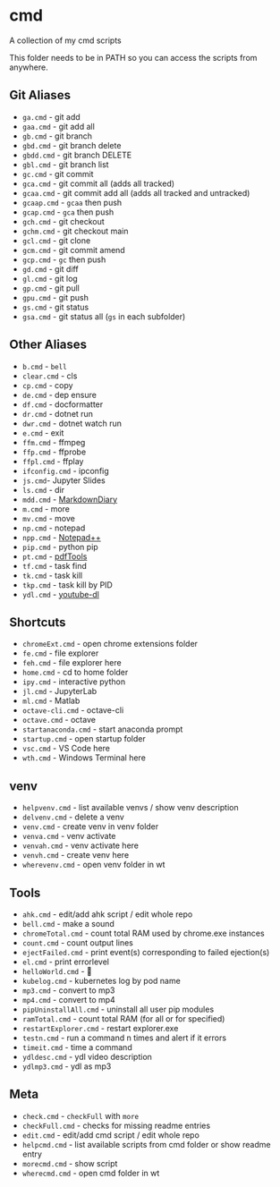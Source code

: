 # cmd

A collection of my cmd scripts

This folder needs to be in PATH so you can access the scripts from anywhere.

## Git Aliases

- `ga.cmd` - git add
- `gaa.cmd` - git add all
- `gb.cmd` - git branch
- `gbd.cmd` - git branch delete
- `gbdd.cmd` - git branch DELETE
- `gbl.cmd` - git branch list
- `gc.cmd` - git commit
- `gca.cmd` - git commit all (adds all tracked)
- `gcaa.cmd` - git commit add all (adds all tracked and untracked)
- `gcaap.cmd` - `gcaa` then push
- `gcap.cmd` - `gca` then push
- `gch.cmd` - git checkout
- `gchm.cmd` - git checkout main
- `gcl.cmd` - git clone
- `gcm.cmd` - git commit amend
- `gcp.cmd` - `gc` then push
- `gd.cmd` - git diff
- `gl.cmd` - git log
- `gp.cmd` - git pull
- `gpu.cmd` - git push
- `gs.cmd` - git status
- `gsa.cmd` - git status all (`gs` in each subfolder)

## Other Aliases

- `b.cmd` - `bell`
- `clear.cmd` - cls
- `cp.cmd` - copy
- `de.cmd` - dep ensure
- `df.cmd` - docformatter
- `dr.cmd` - dotnet run
- `dwr.cmd` - dotnet watch run
- `e.cmd` - exit
- `ffm.cmd` - ffmpeg
- `ffp.cmd` - ffprobe
- `ffpl.cmd` - ffplay
- `ifconfig.cmd` - ipconfig
- `js.cmd`-  Jupyter Slides
- `ls.cmd` - dir
- `mdd.cmd` - [MarkdownDiary](https://github.com/skarfie123/MarkdownDiary)
- `m.cmd` - more
- `mv.cmd` - move
- `np.cmd` - notepad
- `npp.cmd` - [Notepad++](https://notepad-plus-plus.org/)
- `pip.cmd` - python pip
- `pt.cmd` - [pdfTools](https://github.com/skarfie123/pdfTools)
- `tf.cmd` - task find
- `tk.cmd` - task kill
- `tkp.cmd` - task kill by PID
- `ydl.cmd` - [youtube-dl](https://github.com/ytdl-org/youtube-dl)

## Shortcuts

- `chromeExt.cmd` - open chrome extensions folder
- `fe.cmd` - file explorer
- `feh.cmd` - file explorer here
- `home.cmd` - cd to home folder
- `ipy.cmd` - interactive python
- `jl.cmd` - JupyterLab
- `ml.cmd` - Matlab
- `octave-cli.cmd` - octave-cli
- `octave.cmd` - octave
- `startanaconda.cmd` - start anaconda prompt
- `startup.cmd` - open startup folder
- `vsc.cmd` - VS Code here
- `wth.cmd` - Windows Terminal here

## venv

- `helpvenv.cmd` - list available venvs / show venv description
- `delvenv.cmd` - delete a venv
- `venv.cmd` - create venv in venv folder
- `venva.cmd` - venv activate
- `venvah.cmd` - venv activate here
- `venvh.cmd` - create venv here
- `wherevenv.cmd` - open venv folder in wt

## Tools

- `ahk.cmd` - edit/add ahk script / edit whole repo
- `bell.cmd` - make a sound
- `chromeTotal.cmd` - count total RAM used by chrome.exe instances
- `count.cmd` - count output lines
- `ejectFailed.cmd` - print event(s) corresponding to failed ejection(s)
- `el.cmd` - print errorlevel
- `helloWorld.cmd` - 👋
- `kubelog.cmd` - kubernetes log by pod name
- `mp3.cmd` - convert to mp3
- `mp4.cmd` - convert to mp4
- `pipUninstallAll.cmd` - uninstall all user pip modules
- `ramTotal.cmd` - count total RAM (for all or for specified)
- `restartExplorer.cmd` - restart explorer.exe
- `testn.cmd` - run a command n times and alert if it errors
- `timeit.cmd` - time a command
- `ydldesc.cmd` - ydl video description
- `ydlmp3.cmd` - ydl as mp3

## Meta

- `check.cmd` - `checkFull` with `more`
- `checkFull.cmd` - checks for missing readme entries
- `edit.cmd` - edit/add cmd script / edit whole repo
- `helpcmd.cmd` - list available scripts from cmd folder or show readme entry
- `morecmd.cmd` - show script
- `wherecmd.cmd` - open cmd folder in wt
